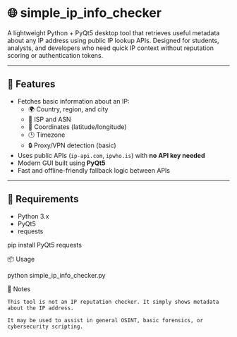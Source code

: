 # 🌐 simple_ip_info_checker

A lightweight Python + PyQt5 desktop tool that retrieves useful metadata about any IP address using public IP lookup APIs. Designed for students, analysts, and developers who need quick IP context without reputation scoring or authentication tokens.

---

## 🚀 Features

- Fetches basic information about an IP:
  - 🌍 Country, region, and city
  - 🏢 ISP and ASN
  - 📌 Coordinates (latitude/longitude)
  - 🕒 Timezone
  - 🔒 Proxy/VPN detection (basic)
- Uses public APIs (`ip-api.com`, `ipwho.is`) with **no API key needed**
- Modern GUI built using **PyQt5**
- Fast and offline-friendly fallback logic between APIs

---

## 🧰 Requirements

- Python 3.x
- PyQt5
- requests

pip install PyQt5 requests

📦 Usage

python simple_ip_info_checker.py


📘 Notes

    This tool is not an IP reputation checker. It simply shows metadata about the IP address.

    It may be used to assist in general OSINT, basic forensics, or cybersecurity scripting.
